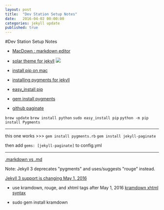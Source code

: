 ```yaml
---
layout: post
title:  "Dev Station Setup Notes"
date:   2016-04-02 00:00:00
categories: jekyll update
published: true
---
```



#Dev Station Setup Notes

* [MacDown : markdown editor](http://macdown.uranusjr.com/)

<!-- ![](http://macdown.uranusjr.com/static/base/img/logo.png) -->

* [solar theme for jekyll](https://github.com/howkj1/solar-theme-jekyll.git)
![](https://camo.githubusercontent.com/6f968e8ecb93a5f49e5408fdba6770a18b68f851/687474703a2f2f692e696d6775722e636f6d2f556e6e52686b742e706e67)

* [install pip on mac](http://stackoverflow.com/questions/17271319/installing-pip-on-mac-os-x)
* [installing pygments for jekyll](http://jekyll-windows.juthilo.com/3-syntax-highlighting/)
* [easy_install pip](http://stackoverflow.com/questions/17271319/installing-pip-on-mac-os-x)
* [gem install pygments](http://stackoverflow.com/questions/33439019/jekyll-serve-didnt-work-it-looks-like-you-dont-have-pygments-or-one-of-its-dep)
* [github paginate](https://github.com/jekyll/jekyll-paginate)

`brew update`
`brew install python`
`sudo easy_install pip`
`python -m pip install Pygments`

-----

this one works >>>
`gem install pygments.rb`
`gem install jekyll-paginate`

then add
`gems: [jekyll-paginate]`
to config.yml

-----


[.markdown vs .md](http://superuser.com/questions/249436/file-extension-for-markdown-files)

Note:
Jekyll 3 deprecates "pygments" and uses/suggests "rouge" instead.

[Jekyll 3 support is changing May 1, 2016](https://github.com/blog/2100-github-pages-now-faster-and-simpler-with-jekyll-3-0)

* use kramdown, rouge, and xhtml tags after May 1, 2016
[kramdown xhtml syntax](http://kramdown.gettalong.org/syntax.html)

* sudo gem install kramdown
